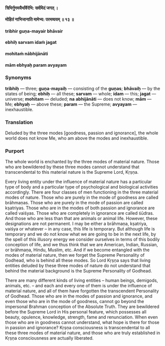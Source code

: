 #### त्रिभिर्गुणमयैर्भावैरेभि: सर्वमिदं जगत् ।
#### मोहितं नाभिजानाति मामेभ्य: परमव्ययम् ॥ १३ ॥

#### tribhir guṇa-mayair bhāvair
#### ebhiḥ sarvam idaṁ jagat
#### mohitaṁ nābhijānāti
#### mām ebhyaḥ param avyayam

### Synonyms

**tribhiḥ** — three; **guṇa**-**mayaiḥ** — consisting of the **guṇas**; **bhāvaiḥ** — by the states of being; **ebhiḥ** — all these; **sarvam** — whole; **idam** — this; **jagat** — universe; **mohitam** — deluded; **na** **abhijānāti** — does not know; **mām** — Me; **ebhyaḥ** — above these; **param** — the Supreme; **avyayam** — inexhaustible.

### Translation

Deluded by the three modes [goodness, passion and ignorance], the whole world does not know Me, who am above the modes and inexhaustible.

### Purport

The whole world is enchanted by the three modes of material nature. Those who are bewildered by these three modes cannot understand that transcendental to this material nature is the Supreme Lord, Kṛṣṇa.

Every living entity under the influence of material nature has a particular type of body and a particular type of psychological and biological activities accordingly. There are four classes of men functioning in the three material modes of nature. Those who are purely in the mode of goodness are called brāhmaṇas. Those who are purely in the mode of passion are called kṣatriyas. Those who are in the modes of both passion and ignorance are called vaiśyas. Those who are completely in ignorance are called śūdras. And those who are less than that are animals or animal life. However, these designations are not permanent. I may be either a brāhmaṇa, kṣatriya, vaiśya or whatever – in any case, this life is temporary. But although life is temporary and we do not know what we are going to be in the next life, by the spell of this illusory energy we consider ourselves in terms of this bodily conception of life, and we thus think that we are American, Indian, Russian, or brāhmaṇa, Hindu, Muslim, etc. And if we become entangled with the modes of material nature, then we forget the Supreme Personality of Godhead, who is behind all these modes. So Lord Kṛṣṇa says that living entities deluded by these three modes of nature do not understand that behind the material background is the Supreme Personality of Godhead.

There are many different kinds of living entities – human beings, demigods, animals, etc. – and each and every one of them is under the influence of material nature, and all of them have forgotten the transcendent Personality of Godhead. Those who are in the modes of passion and ignorance, and even those who are in the mode of goodness, cannot go beyond the impersonal Brahman conception of the Absolute Truth. They are bewildered before the Supreme Lord in His personal feature, which possesses all beauty, opulence, knowledge, strength, fame and renunciation. When even those who are in goodness cannot understand, what hope is there for those in passion and ignorance? Kṛṣṇa consciousness is transcendental to all these three modes of material nature, and those who are truly established in Kṛṣṇa consciousness are actually liberated.